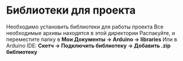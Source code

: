 # Библиотеки для проекта
Необходимо установить библиотеки для работы проекта
Все необходимые архивы находятся в этой директории
Распакуйте, и переместите папку в **Мои Документы -> Arduino -> libraries**
Или в Arduino IDE: **Скетч -> Подключить библиотеку -> Добавить .zip библиотеку**